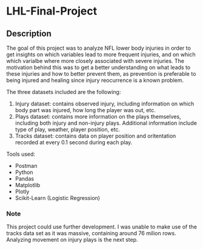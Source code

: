 # LHL-Final-Project

## Description
The goal of this project was to analyze NFL lower body injuries in order to get insights on which variables lead to more frequent injuries, and on which which varialbe where more closely associated with severe injuries. The motivation behind this was to get a better understanding on what leads to these injuries and how to better prevent them, as prevention is preferable to being injured and healing since injury reocurrence is a known problem.

The three datasets included are the following:
1. Injury dataset: contains observed injury, including information on which body part was injured, how long the player was out, etc.
2. Plays dataset: contains more information on the plays themselves, including both injury and non-injury plays. Additional information include type of play, weather, player position, etc.
3. Tracks dataset: contains data on player position and oritentation recorded at every 0.1 second during each play.

Tools used:
* Postman
* Python
* Pandas
* Matplotlib
* Plotly
* Scikit-Learn (Logistic Regression)

### Note
This project could use further development. I was unable to make use of the tracks data set as it was massive, containing around 76 milion rows. Analyzing movement on injury plays is the next step.
